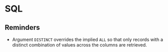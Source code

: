 # SQL

## Reminders

- Argument `DISTINCT` overrides the implied `ALL` so that only records with a
distinct combination of values across the columns are retrieved.
